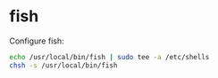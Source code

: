 # fish

Configure fish:

```sh
echo /usr/local/bin/fish | sudo tee -a /etc/shells
chsh -s /usr/local/bin/fish
```
